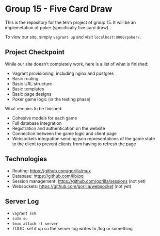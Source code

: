# Group 15 - Five Card Draw

This is the repository for the term project of group 15. It will be an implemetation of poker (specifically five card draw).

To view our site, simply `vagrant up` and visit `localhost:8000/poker/`.

## Project Checkpoint

While our site doesn't completely work, here is a list of what is finished:

* Vagrant provisioning, including nginx and postgres
* Basic routing
* Basic URL structure
* Basic templates
* Basic page designs
* Poker game logic (in the testing phase)

What remains to be finished:

* Cohesive models for each game
* Full database integration
* Registration and authentication on the website
* Connection between the game logic and client page
* Websockets integration sending json representations of the game state to the client to prevent clients from having to refresh the page

## Technologies

* Routing: https://github.com/gorilla/mux
* Database: https://github.com/lib/pq
* Session management: https://github.com/gorilla/sessions (not yet)
* Websockets: https://github.com/gorilla/websocket (not yet)

## Server Log

* `vagrant ssh`
* `sudo su`
* `tmux attach -t server`
* TODO: set it up so the server log writes to /log or something
